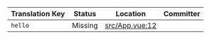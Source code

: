 | Translation Key | Status | Location | Committer |
|-----------------|--------|----------|-----------|
| `hello` | Missing | [src/App.vue:12](https://github.com/staging-gh-org/testRepo/blob/f98c1889da13510dbb89d30f03475f24bd7afd32/src/App.vue#L12) |  |

